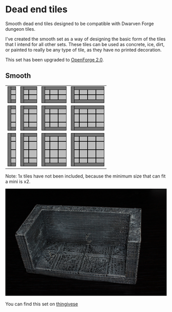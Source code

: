Dead end tiles
==============

Smooth dead end tiles designed to be compatible with Dwarven Forge dungeon tiles.

I've created the smooth set as a way of designing the basic form of the tiles that I intend for all other sets.  These tiles can be used as concrete, ice, dirt, or painted to really be any type of tile, as they have no printed decoration.

This set has been upgraded to [OpenForge 2.0](https://github.com/devonjones/OpenForge).

Smooth
------

<table>
<tr>
  <td><a href="smooth_dead_end_2x1.stl"><img src="images/2x1.png"></a></td>
  <td><a href="smooth_dead_end_2x2.stl"><img src="images/2x2.png"></a></td>
  <td><a href="smooth_dead_end_2x3.stl"><img src="images/2x3.png"></a></td>
  <td><a href="smooth_dead_end_2x4.stl"><img src="images/2x4.png"></a></td>
</tr>
<tr>
  <td><a href="smooth_dead_end_3x1.stl"><img src="images/3x1.png"></a></td>
  <td><a href="smooth_dead_end_3x2.stl"><img src="images/3x2.png"></a></td>
  <td><a href="smooth_dead_end_3x3.stl"><img src="images/3x3.png"></a></td>
  <td><a href="smooth_dead_end_3x4.stl"><img src="images/3x4.png"></a></td>
</tr>
<tr>
  <td><a href="smooth_dead_end_4x1.stl"><img src="images/4x1.png"></a></td>
  <td><a href="smooth_dead_end_4x2.stl"><img src="images/4x2.png"></a></td>
  <td><a href="smooth_dead_end_4x3.stl"><img src="images/4x3.png"></a></td>
  <td><a href="smooth_dead_end_4x4.stl"><img src="images/4x4.png"></a></td>
</tr>
</table>

Note: 1x tiles have not been included, because the minimum size that can fit a mini is x2.

![2x4 dead end](images/IMG_7819.JPG)

You can find this set on [thingivese](http://www.thingiverse.com/thing:241300)


